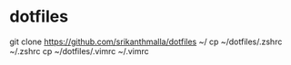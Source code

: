 # dotfiles
git clone https://github.com/srikanthmalla/dotfiles ~/
cp ~/dotfiles/.zshrc ~/.zshrc
cp ~/dotfiles/.vimrc ~/.vimrc
